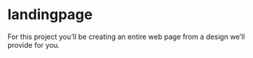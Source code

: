# landingpage
For this project you’ll be creating an entire web page from a design we’ll provide for you. 
